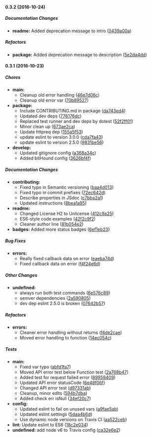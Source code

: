 #### 0.3.2 (2016-10-24)

##### Documentation Changes

* **readme:** Added deprecation message to intro ([0439a00a](https://github.com/fvdm/nodejs-planetos/commit/0439a00a30970bdd79a927d2f785e38d206a8dd9))

##### Refactors

* **package:** Added deprecation message to description ([5e2da4dd](https://github.com/fvdm/nodejs-planetos/commit/5e2da4dd15500a710504c76412232d754af666df))

#### 0.3.1 (2016-10-23)

##### Chores

* **main:**
  * Cleanup old error handling ([46e7d06c](https://github.com/fvdm/nodejs-planetos/commit/46e7d06cf7af39c5e9f930453c635371c3bb590f))
  * Cleanup old error var ([70b89527](https://github.com/fvdm/nodejs-planetos/commit/70b89527eb4a41c08e9696505f665091acf525a8))
* **package:**
  * Include CONTRIBUTING.md in package ([da743ed4](https://github.com/fvdm/nodejs-planetos/commit/da743ed427d958ce1f870f9c83752efefec6c746))
  * Updated dev deps ([776176dc](https://github.com/fvdm/nodejs-planetos/commit/776176dc0c7289e0bbbba66b385a09add8f623b7))
  * Replaced test runner and dev deps by dotest ([52f2ff01](https://github.com/fvdm/nodejs-planetos/commit/52f2ff01d5df15a991d191329e68a97bf76dcbd2))
  * Minor clean up ([673ae2ca](https://github.com/fvdm/nodejs-planetos/commit/673ae2ca1ccfd678acd08c72c3f2add628a9ef35))
  * Update httpreq dep ([155a5f53](https://github.com/fvdm/nodejs-planetos/commit/155a5f53a43eb964482024313875cd5845191c73))
  * update eslint to version 3.0.0 ([cda7fa43](https://github.com/fvdm/nodejs-planetos/commit/cda7fa43968d43603d6a8b9b24647ead1d760ee8))
  * update eslint to version 2.5.0 ([9831be56](https://github.com/fvdm/nodejs-planetos/commit/9831be568827183caf116658f369c305021fc92d))
* **develop:**
  * Updated gitignore config ([a368a34c](https://github.com/fvdm/nodejs-planetos/commit/a368a34c48277c28f0f7ced7af2a2de30856d223))
  * Added bitHound config ([3626bf4f](https://github.com/fvdm/nodejs-planetos/commit/3626bf4f71c7b2a6f855c850da954123837f30dc))

##### Documentation Changes

* **contributing:**
  * Fixed typo in Semantic versioning ([baa4d013](https://github.com/fvdm/nodejs-planetos/commit/baa4d013d87a9eb280ad7093eb217ad75a99581d))
  * Fixed typo in commit prefixes ([72ec642d](https://github.com/fvdm/nodejs-planetos/commit/72ec642d2642f6df87d6936117c335388aa749cd))
  * Describe properties in JSdoc ([c7bba2a1](https://github.com/fvdm/nodejs-planetos/commit/c7bba2a1a55700204b2e51a085291eb7eb525571))
  * Updated instructions ([8bea1a95](https://github.com/fvdm/nodejs-planetos/commit/8bea1a95d5af09a3b64794559ea7017649b3229f))
* **readme:**
  * Changed License H2 to Unlicense ([412c9a25](https://github.com/fvdm/nodejs-planetos/commit/412c9a25d6d0b09bc920a8c60823fe941a6b67b1))
  * ES6-style code examples ([42f2c9f2](https://github.com/fvdm/nodejs-planetos/commit/42f2c9f2fa6604e8277f6ded36298115501d2ce8))
  * Cleaner author line ([81b054e2](https://github.com/fvdm/nodejs-planetos/commit/81b054e21325bcace52b6f22a90b90834cb1962d))
* **badges:** Added more status badges ([6ef1eb23](https://github.com/fvdm/nodejs-planetos/commit/6ef1eb2377a019c00e8f363601342bc5f176facd))

##### Bug Fixes

* **errors:**
  * Really fixed callback data on error ([eaeba74d](https://github.com/fvdm/nodejs-planetos/commit/eaeba74d381e0ee1e585385b2ff4cb5466c7d17f))
  * Fixed callback data on error ([f4f24e6d](https://github.com/fvdm/nodejs-planetos/commit/f4f24e6d41237b3d64b20509325a24c15aa35536))

##### Other Changes

* **undefined:**
  * always run both test commands ([6e576c89](https://github.com/fvdm/nodejs-planetos/commit/6e576c8992f43e5f555794baedf2dceef9de873e))
  * semver dependencies ([2a590805](https://github.com/fvdm/nodejs-planetos/commit/2a590805c233a8a5395900ad4b6a37204a62f08d))
  * dev dep eslint 2.5.0 is broken ([07642b57](https://github.com/fvdm/nodejs-planetos/commit/07642b573160dd92ab95f854b84ba4162c9092e9))

##### Refactors

* **errors:**
  * Cleaner error handling without returns ([f4de2cae](https://github.com/fvdm/nodejs-planetos/commit/f4de2caeed9bd70e0f467b1683794acb07d31fcb))
  * Moved error handling to function ([14ec054c](https://github.com/fvdm/nodejs-planetos/commit/14ec054cfc08b478417647c22250ec7745e5c882))

##### Tests

* **main:**
  * Fixed var typo ([abfd1fa7](https://github.com/fvdm/nodejs-planetos/commit/abfd1fa7a1e11f5376ea963456e016b0cddcda25))
  * Moved API error test below Function test ([2a768b47](https://github.com/fvdm/nodejs-planetos/commit/2a768b473f5d24ea3126c3bec8a88731d8d20900))
  * Added test for request failed error ([89959409](https://github.com/fvdm/nodejs-planetos/commit/89959409a13b454ad08d862c0ccfe5bc66ba9865))
  * Updated API error statusCode ([6e48f06f](https://github.com/fvdm/nodejs-planetos/commit/6e48f06f885cd8fc86085e1d9ef316dd24cdf536))
  * Changed API error test ([d97331ab](https://github.com/fvdm/nodejs-planetos/commit/d97331ab583fb36be339d51152acd9532864de38))
  * Cleanup, minor edits ([594b7dba](https://github.com/fvdm/nodejs-planetos/commit/594b7dbaa56a1fb1f52764ac4799c0265a33d8d1))
  * Added check err isNull ([34ef20c7](https://github.com/fvdm/nodejs-planetos/commit/34ef20c7bc2895fae3387c2e6d53a1cd9cb9f0e5))
* **config:**
  * Updated eslint to fail on unused vars ([a9fae5ab](https://github.com/fvdm/nodejs-planetos/commit/a9fae5ab1cabdd475bc1699794d1ec469599b139))
  * Updated eslint settings ([5daa4b6d](https://github.com/fvdm/nodejs-planetos/commit/5daa4b6dc7538df0a06b232ae049c38e93fb36d0))
  * Use dynamic node versions on Travis CI ([aa522ceb](https://github.com/fvdm/nodejs-planetos/commit/aa522cebb917e2e67eb2b98bebd9badbc7fa38ed))
* **lint:** Update eslint to ES6 ([18c2e034](https://github.com/fvdm/nodejs-planetos/commit/18c2e0346bcee8c31ffce2348e1f89f72d359011))
* **undefined:** add node v6 to Travis config ([ca32e6e2](https://github.com/fvdm/nodejs-planetos/commit/ca32e6e2049e11c3882839b3134f0f757b3f6edb))

